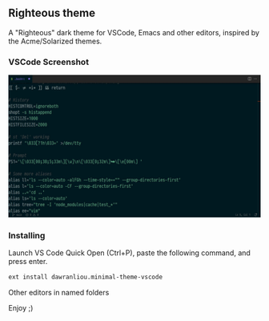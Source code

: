 ## Righteous theme
A "Righteous" dark theme for VSCode, Emacs and other editors, inspired by the Acme/Solarized themes.

### VSCode Screenshot
![vscode-screenshot](https://github.com/neuromagus/righteous-theme/blob/main/examples/screenshot-vscode.jpg)

### Installing
Launch VS Code Quick Open (Ctrl+P), paste the following command, and press enter.

```bash
ext install dawranliou.minimal-theme-vscode
```

Other editors in named folders

Enjoy ;)
